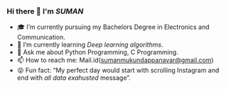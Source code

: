 ### Hi there 👋 I'm<i> SUMAN </i>

- 🎓 I’m currently pursuing my Bachelors Degree in Electronics and Communication.
- 🌱 I’m currently learning <i>Deep learning algorithms</i>.  
- 💬 Ask me about Python Programming, C Programming. 
- 📫 How to reach me: Mail.id(sumanmukundappanavar@gmail.com)
- 😝 Fun fact: “My perfect day would start with scrolling Instagram and end with <i>all data exahusted</i> message”. 
